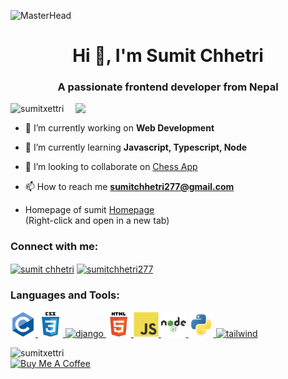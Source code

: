 ![MasterHead](https://www.lovelocaldesign.com/wp-content/uploads/2016/09/process-dev-banner2.gif)
<h1 align="center">Hi 👋, I'm Sumit Chhetri</h1>
<h3 align="center">A passionate frontend developer from Nepal</h3>
<img width="400" align="right" src="https://img.etimg.com/thumb/width-1200,height-900,imgsize-638053,resizemode-75,msid-84146083/prime/technology-and-startups/booting-up-developer-economy-how-tech-startups-are-helping-coders-build-and-test-software-faster.jpg">

<p align="left"> <img src="https://komarev.com/ghpvc/?username=SumitXetrrit&label=Profile%20views&color=0e75b6&style=flat" alt="sumitxettri" /> </p>

- 🔭 I’m currently working on **Web Development**

- 🌱 I’m currently learning **Javascript, Typescript, Node**

- 👯 I’m looking to collaborate on [Chess App](https://sumit-chessapp.netlify.app/)

- 📫 How to reach me **sumitchhetri277@gmail.com**
- Homepage of sumit [Homepage](https://homepage-of-sumit.netlify.app/) <br>
  (Right-click and open in a new tab)

<h3 align="left">Connect with me:</h3>
<p align="left">
<a href="https://www.facebook.com/sumit.chhetri.5015/" target="blank"><img align="center" src="https://raw.githubusercontent.com/rahuldkjain/github-profile-readme-generator/master/src/images/icons/Social/facebook.svg" alt="sumit chhetri" height="30" width="40" /></a>
<a href="https://instagram.com/sumitchhetri277" target="blank"><img align="center" src="https://raw.githubusercontent.com/rahuldkjain/github-profile-readme-generator/master/src/images/icons/Social/instagram.svg" alt="sumitchhetri277" height="30" width="40" /></a>
</p>

<h3 align="left">Languages and Tools:</h3>
<p align="left"> <a href="https://www.cprogramming.com/" target="_blank" rel="noreferrer"> <img src="https://raw.githubusercontent.com/devicons/devicon/master/icons/c/c-original.svg" alt="c" width="40" height="40"/> </a> <a href="https://www.w3schools.com/css/" target="_blank" rel="noreferrer"> <img src="https://raw.githubusercontent.com/devicons/devicon/master/icons/css3/css3-original-wordmark.svg" alt="css3" width="40" height="40"/> </a> <a href="https://www.djangoproject.com/" target="_blank" rel="noreferrer"> <img src="https://cdn.worldvectorlogo.com/logos/django.svg" alt="django" width="40" height="40"/> </a> <a href="https://www.w3.org/html/" target="_blank" rel="noreferrer"> <img src="https://raw.githubusercontent.com/devicons/devicon/master/icons/html5/html5-original-wordmark.svg" alt="html5" width="40" height="40"/> </a> <a href="https://developer.mozilla.org/en-US/docs/Web/JavaScript" target="_blank" rel="noreferrer"> <img src="https://raw.githubusercontent.com/devicons/devicon/master/icons/javascript/javascript-original.svg" alt="javascript" width="40" height="40"/> </a> <a href="https://nodejs.org" target="_blank" rel="noreferrer"> <img src="https://raw.githubusercontent.com/devicons/devicon/master/icons/nodejs/nodejs-original-wordmark.svg" alt="nodejs" width="40" height="40"/> </a> <a href="https://www.python.org" target="_blank" rel="noreferrer"> <img src="https://raw.githubusercontent.com/devicons/devicon/master/icons/python/python-original.svg" alt="python" width="40" height="40"/> </a> <a href="https://tailwindcss.com/" target="_blank" rel="noreferrer"> <img src="https://www.vectorlogo.zone/logos/tailwindcss/tailwindcss-icon.svg" alt="tailwind" width="40" height="40"/> </a> </p>

<p><img align="left" src="https://github-readme-stats.vercel.app/api/top-langs?username=SumitXettri&show_icons=true&locale=en&layout=compact" alt="sumitxettri" /></p>

<!-- <p>&nbsp;<img align="center" src="https://github-readme-stats.vercel.app/api?username=jurgenhonest&show_icons=true&locale=en" alt="jurgenhonest" /></p> -->

<!-- <p><img align="center" src="https://github-readme-streak-stats.herokuapp.com/?user=jurgenhonest&" alt="jurgenhonest" /></p> -->
<br>
<a href="https://www.buymeacoffee.com/sumitchhety" target="_blank"><img src="https://cdn.buymeacoffee.com/buttons/v2/default-yellow.png" alt="Buy Me A Coffee" style="height: 60px !important;width: 217px !important;" ></a>
  


<!-- Proudly created with GPRM ( https://gprm.itsvg.in ) -->
